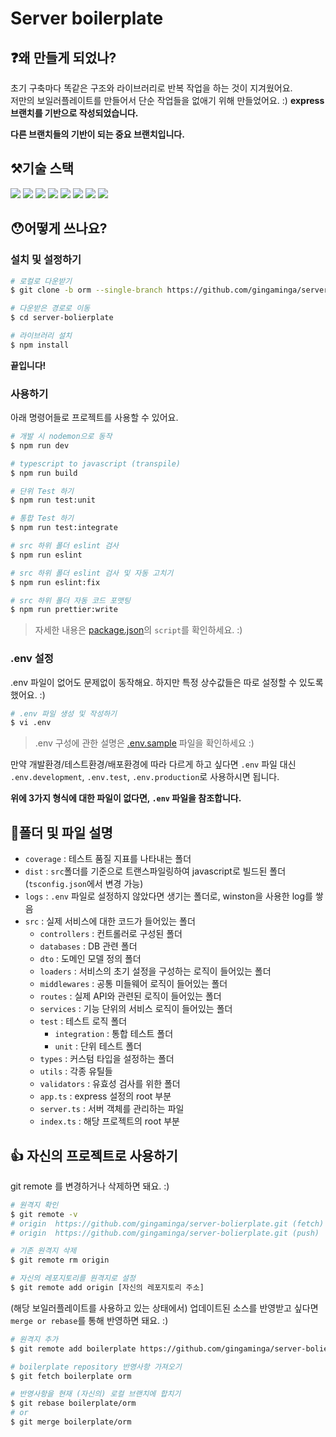 # Server boilerplate

## ❓왜 만들게 되었나?

초기 구축마다 똑같은 구조와 라이브러리로 반복 작업을 하는 것이 지겨웠어요.<br/>
저만의 보일러플레이트를 만들어서 단순 작업들을 없애기 위해 만들었어요. :)
**express 브랜치를 기반으로 작성되었습니다.**

**다른 브랜치들의 기반이 되는 중요 브랜치입니다.**

## ⚒기술 스택

<img src="https://img.shields.io/badge/Typescript-blue?style=flat&logo=typescript&logoColor=white"/> <img src="https://img.shields.io/badge/Express-green?style=flat&logo=express&logoColor=white"/> <img src="https://img.shields.io/badge/Nodemon-yellow?style=flat&logo=nodemon&logoColor=white"/> <img src="https://img.shields.io/badge/MySQL-blue?style=flat&logo=mysql&logoColor=white"/> <img src="https://img.shields.io/badge/Jest-orange?style=flat&logo=jest&logoColor=white"/> <img src="https://img.shields.io/badge/Prettier-purple?style=flat&logo=prettier&logoColor=white"/> <img src="https://img.shields.io/badge/ESLint-orange?style=flat&logo=eslint&logoColor=white"/> <img src="https://img.shields.io/badge/NPM-yellow?style=flat&logo=npm&logoColor=white"/>

## 😯어떻게 쓰나요?

### 설치 및 설정하기

```bash
# 로컬로 다운받기
$ git clone -b orm --single-branch https://github.com/gingaminga/server-bolierplate.git

# 다운받은 경로로 이동
$ cd server-bolierplate

# 라이브러리 설치
$ npm install
```

**끝입니다!**

### 사용하기

아래 명령어들로 프로젝트를 사용할 수 있어요.

```bash
# 개발 시 nodemon으로 동작
$ npm run dev

# typescript to javascript (transpile)
$ npm run build

# 단위 Test 하기
$ npm run test:unit

# 통합 Test 하기
$ npm run test:integrate

# src 하위 폴더 eslint 검사
$ npm run eslint

# src 하위 폴더 eslint 검사 및 자동 고치기
$ npm run eslint:fix

# src 하위 폴더 자동 코드 포맷팅
$ npm run prettier:write
```

> 자세한 내용은 [package.json](https://github.com/gingaminga/server-bolierplate/blob/orm/package.json)의 `script`를 확인하세요. :)

### .env 설정

.env 파일이 없어도 문제없이 동작해요.
하지만 특정 상수값들은 따로 설정할 수 있도록 했어요. :)

```bash
# .env 파일 생성 및 작성하기
$ vi .env
```

> .env 구성에 관한 설명은 [.env.sample](https://github.com/gingaminga/server-bolierplate/blob/orm/.env.sample) 파일을 확인하세요 :)

만약 개발환경/테스트환경/배포환경에 따라 다르게 하고 싶다면 `.env` 파일 대신 `.env.development`, `.env.test`, `.env.production`로 사용하시면 됩니다.

**위에 3가지 형식에 대한 파일이 없다면, `.env` 파일을 참조합니다.**

## 📁폴더 및 파일 설명

- `coverage` : 테스트 품질 지표를 나타내는 폴더
- `dist` : `src`폴더를 기준으로 트랜스파일링하여 javascript로 빌드된 폴더(`tsconfig.json`에서 변경 가능)
- `logs` : `.env` 파일로 설정하지 않았다면 생기는 폴더로, winston을 사용한 log를 쌓음
- `src` : 실제 서비스에 대한 코드가 들어있는 폴더
  - `controllers` : 컨트롤러로 구성된 폴더
  - `databases` : DB 관련 폴더
  - `dto` : 도메인 모델 정의 폴더
  - `loaders` : 서비스의 초기 설정을 구성하는 로직이 들어있는 폴더
  - `middlewares` : 공통 미들웨어 로직이 들어있는 폴더
  - `routes` : 실제 API와 관련된 로직이 들어있는 폴더
  - `services` : 기능 단위의 서비스 로직이 들어있는 폴더
  - `test` : 테스트 로직 폴더
    - `integration` : 통합 테스트 폴더
    - `unit` : 단위 테스트 폴더
  - `types` : 커스텀 타입을 설정하는 폴더
  - `utils` : 각종 유틸들
  - `validators` : 유효성 검사를 위한 폴더
  - `app.ts` : express 설정의 root 부분
  - `server.ts` : 서버 객체를 관리하는 파일
  - `index.ts` : 해당 프로젝트의 root 부분

## 👍 자신의 프로젝트로 사용하기

git remote 를 변경하거나 삭제하면 돼요. :)

```bash
# 원격지 확인
$ git remote -v
# origin  https://github.com/gingaminga/server-bolierplate.git (fetch)
# origin  https://github.com/gingaminga/server-bolierplate.git (push)

# 기존 원격지 삭제
$ git remote rm origin

# 자신의 레포지토리를 원격지로 설정
$ git remote add origin [자신의 레포지토리 주소]
```

(해당 보일러플레이트를 사용하고 있는 상태에서) 업데이트된 소스를 반영받고 싶다면 `merge or rebase`를 통해 반영하면 돼요. :)

```bash
# 원격지 추가
$ git remote add boilerplate https://github.com/gingaminga/server-bolierplate.git

# boilerplate repository 반영사항 가져오기
$ git fetch boilerplate orm

# 반영사항을 현재 (자신의) 로컬 브랜치에 합치기
$ git rebase boilerplate/orm
# or
$ git merge boilerplate/orm
```
